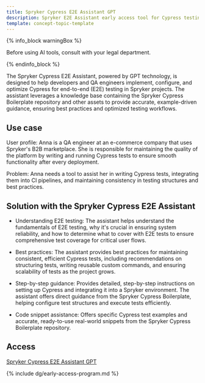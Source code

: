 ```yaml
---
title: Spryker Cypress E2E Assistant GPT
description: Spryker E2E Assistant early access tool for Cypress testing with GPT support
template: concept-topic-template
---
```


{% info_block warningBox %}

Before using AI tools, consult with your legal department.

{% endinfo_block %}


The Spryker Cypress E2E Assistant, powered by GPT technology, is designed to help developers and QA engineers implement, configure, and optimize Cypress for end-to-end (E2E) testing in Spryker projects. The assistant leverages a knowledge base containing the Spryker Cypress Boilerplate repository and other assets to provide accurate, example-driven guidance, ensuring best practices and optimized testing workflows.

## Use case

User profile: Anna is a QA engineer at an e-commerce company that uses Spryker's B2B marketplace. She is responsible for maintaining the quality of the platform by writing and running Cypress tests to ensure smooth functionality after every deployment.

Problem: Anna needs a tool to assist her in writing Cypress tests, integrating them into CI pipelines, and maintaining consistency in testing structures and best practices.

## Solution with the Spryker Cypress E2E Assistant

- Understanding E2E testing: The assistant helps understand the fundamentals of E2E testing, why it's crucial in ensuring system reliability, and how to determine what to cover with E2E tests to ensure comprehensive test coverage for critical user flows.  

- Best practices: The assistant provides best practices for maintaining consistent, efficient Cypress tests, including recommendations on structuring tests, writing reusable custom commands, and ensuring scalability of tests as the project grows.  

- Step-by-step guidance: Provides detailed, step-by-step instructions on setting up Cypress and integrating it into a Spryker environment. The assistant offers direct guidance from the Spryker Cypress Boilerplate, helping configure test structures and execute tests efficiently.  

- Code snippet assistance: Offers specific Cypress test examples and accurate, ready-to-use real-world snippets from the Spryker Cypress Boilerplate repository.  

## Access

[Spryker Cypress E2E Assistant GPT](https://chatgpt.com/g/g-HjJgGK8gl-spryker-cypress-e2e-assistant)

{% include dg/early-access-program.md %}

